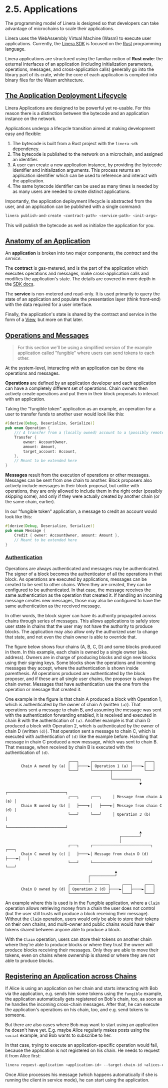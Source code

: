 # 2.5. Applications

The programming model of Linera is designed so that developers can take advantage of microchains to scale their applications.

Linera uses the WebAssembly Virtual Machine (Wasm) to execute user applications. Currently, the [Linera SDK](https://linera.dev/sdk.html) is focused on the [Rust](https://www.rust-lang.org/) programming language.

Linera applications are structured using the familiar notion of **Rust crate**: the external interfaces of an application (including initialization parameters, operations, messages, and cross-application calls) generally go into the library part of its crate, while the core of each application is compiled into binary files for the Wasm architecture.

## [The Application Deployment Lifecycle](https://linera.dev/core_concepts/applications.html#the-application-deployment-lifecycle)

Linera Applications are designed to be powerful yet re-usable. For this reason there is a distinction between the bytecode and an application instance on the network.

Applications undergo a lifecycle transition aimed at making development easy and flexible:

1. The bytecode is built from a Rust project with the `linera-sdk` dependency.
2. The bytecode is published to the network on a microchain, and assigned an identifier.
3. A user can create a new application instance, by providing the bytecode identifier and initialization arguments. This process returns an application identifier which can be used to reference and interact with the application.
4. The same bytecode identifier can be used as many times is needed by as many users are needed to create distinct applications.

Importantly, the application deployment lifecycle is abstracted from the user, and an application can be published with a single command:

```bash
linera publish-and-create <contract-path> <service-path> <init-args>
```

This will publish the bytecode as well as initialize the application for you.

## [Anatomy of an Application](https://linera.dev/core_concepts/applications.html#anatomy-of-an-application)

An **application** is broken into two major components, the *contract* and the *service*.

The **contract** is gas-metered, and is the part of the application which executes operations and messages, make cross-application calls and modifies the application's state. The details are covered in more depth in the [SDK docs](https://linera.dev/sdk.html).

The **service** is non-metered and read-only. It is used primarily to query the state of an application and populate the presentation layer (think front-end) with the data required for a user interface.

Finally, the application's state is shared by the contract and service in the form of a [View](https://linera.dev/advanced_topics/views.html), but more on that later.

## [Operations and Messages](https://linera.dev/core_concepts/applications.html#operations-and-messages)

> For this section we'll be using a simplified version of the example application called "fungible" where users can send tokens to each other.

At the system-level, interacting with an application can be done via operations and messages.

**Operations** are defined by an application developer and each application can have a completely different set of operations. Chain owners then actively create operations and put them in their block proposals to interact with an application.

Taking the "fungible token" application as an example, an operation for a user to transfer funds to another user would look like this:

```rust
#[derive(Debug, Deserialize, Serialize)]
pub enum Operation {
    /// A transfer from a (locally owned) account to a (possibly remote) account.
    Transfer {
        owner: AccountOwner,
        amount: Amount,
        target_account: Account,
    },
    // Meant to be extended here
}
```

**Messages** result from the execution of operations or other messages. Messages can be sent from one chain to another. Block proposers also actively include messages in their block proposal, but unlike with operations, they are only allowed to include them in the right order (possibly skipping some), and only if they were actually created by another chain (or the same chain, earlier).

In our "fungible token" application, a message to credit an account would look like this:

```rust
#[derive(Debug, Deserialize, Serialize)]
pub enum Message {
    Credit { owner: AccountOwner, amount: Amount },
    // Meant to be extended here
}
```

### [Authentication](https://linera.dev/core_concepts/applications.html#authentication)

Operations are always authenticated and messages may be authenticated. The signer of a block becomes the authenticator of all the operations in that block. As operations are executed by applications, messages can be created to be sent to other chains. When they are created, they can be configured to be authenticated. In that case, the message receives the same authentication as the operation that created it. If handling an incoming message creates new messages, those may also be configured to have the same authentication as the received message.

In other words, the block signer can have its authority propagated across chains through series of messages. This allows applications to safely store user state in chains that the user may not have the authority to produce blocks. The application may also allow only the authorized user to change that state, and not even the chain owner is able to override that.

The figure below shows four chains (A, B, C, D) and some blocks produced in them. In this example, each chain is owned by a single owner (aka. address). Owners are in charge of producing blocks and sign new blocks using their signing keys. Some blocks show the operations and incoming messages they accept, where the authentication is shown inside parenthesis. All operations produced are authenticated by the block proposer, and if these are all single user chains, the proposer is always the chain owner. Messages that have authentication use the one from the operation or message that created it.

One example in the figure is that chain A produced a block with Operation 1, which is authenticated by the owner of chain A (written `(a)`). That operations sent a message to chain B, and assuming the message was sent with the authentication forwarding enabled, it is received and executed in chain B with the authentication of `(a)`. Another example is that chain D produced a block with Operation 2, which is authenticated by the owner of chain D (written `(d)`). That operation sent a message to chain C, which is executed with authentication of `(d)` like the example before. Handling that message in chain C produced a new message, which was sent to chain B. That message, when received by chain B is executed with the authentication of `(d)`.

```ignore
                            ┌───┐     ┌─────────────────┐     ┌───┐
       Chain A owned by (a) │   ├────►│ Operation 1 (a) ├────►│   │
                            └───┘     └────────┬────────┘     └───┘
                                               │
                                               └────────────┐
                                                            ▼
                                                ┌──────────────────────────┐
                            ┌───┐     ┌───┐     │ Message from chain A (a) │
       Chain B owned by (b) │   ├────►│   ├────►│ Message from chain C (d) |
                            └───┘     └───┘     │ Operation 3 (b)          │
                                                └──────────────────────────┘
                                                            ▲
                                                   ┌────────┘
                                                   │
                            ┌───┐     ┌──────────────────────────┐     ┌───┐
       Chain C owned by (c) │   ├────►│ Message from chain D (d) ├────►│   │
                            └───┘     └──────────────────────────┘     └───┘
                                                 ▲
                                     ┌───────────┘
                                     │
                            ┌─────────────────┐     ┌───┐     ┌───┐
       Chain D owned by (d) │ Operation 2 (d) ├────►│   ├────►│   │
                            └─────────────────┘     └───┘     └───┘
```

An example where this is used is in the Fungible application, where a `Claim` operation allows retrieving money from a chain the user does not control (but the user still trusts will produce a block receiving their message). Without the `Claim` operation, users would only be able to store their tokens on their own chains, and multi-owner and public chains would have their tokens shared between anyone able to produce a block.

With the `Claim` operation, users can store their tokens on another chain where they're able to produce blocks or where they trust the owner will produce blocks receiving their messages. Only they are able to move their tokens, even on chains where ownership is shared or where they are not able to produce blocks.

## [Registering an Application across Chains](https://linera.dev/core_concepts/applications.html#registering-an-application-across-chains)

If Alice is using an application on her chain and starts interacting with Bob via the application, e.g. sends him some tokens using the `fungible` example, the application automatically gets registered on Bob's chain, too, as soon as he handles the incoming cross-chain messages. After that, he can execute the application's operations on his chain, too, and e.g. send tokens to someone.

But there are also cases where Bob may want to start using an application he doesn't have yet. E.g. maybe Alice regularly makes posts using the `social` example, and Bob wants to subscribe to her.

In that case, trying to execute an application-specific operation would fail, because the application is not registered on his chain. He needs to request it from Alice first:

```bash
linera request-application <application-id> --target-chain-id <alices-chain-id>
```

Once Alice processes his message (which happens automatically if she is running the client in service mode), he can start using the application.